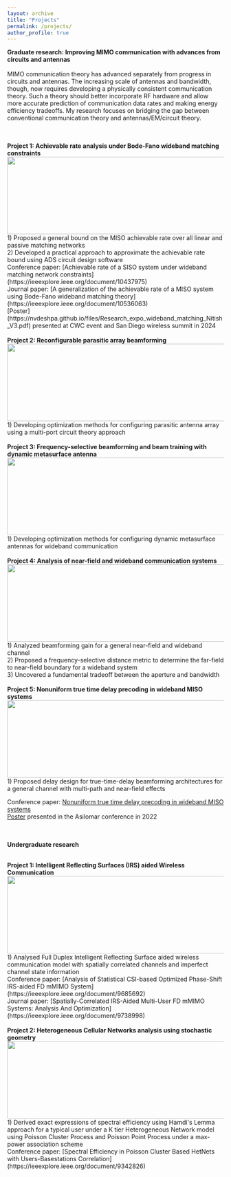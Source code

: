 ```yaml
---
layout: archive
title: "Projects"
permalink: /projects/
author_profile: true
---
```


<b> Graduate research: Improving MIMO communication with advances from circuits and antennas </b> 
<br>
<br> 
MIMO communication theory has advanced separately from progress in circuits and antennas. The increasing scale of antennas and bandwidth, though, now requires developing a physically consistent communication theory. Such a theory should better incorporate RF hardware and allow more accurate prediction of communication data rates and making energy efficiency tradeoffs. My research focuses on bridging the gap between conventional communication theory and antennas/EM/circuit theory.
<br>
<br>


<br>
<b> Project 1:  Achievable rate analysis under Bode-Fano wideband matching constraints</b> 
<br>
<img src="https://nvdeshpa.github.io/files/achievable_rate_optim_matching_con.png" width="750" height="180" style="float:top">
<br>
1) Proposed a general bound on the MISO achievable rate over all linear and passive matching networks
<br>
2) Developed a practical approach to approximate the achievable rate bound using ADS circuit design software
<br>
Conference paper: [Achievable rate of a SISO system under wideband matching network constraints](https://ieeexplore.ieee.org/document/10437975)
<br>
Journal paper: [A generalization of the achievable rate of a MISO system using Bode-Fano wideband matching theory](https://ieeexplore.ieee.org/document/10536063)
<br>
[Poster](https://nvdeshpa.github.io/files/Research_expo_wideband_matching_Nitish_V3.pdf) presented at CWC event and San Diego wireless summit in 2024
<br>



<br>
<b> Project 2: Reconfigurable parasitic array beamforming</b> 
<br>
<img src="https://nvdeshpa.github.io/files/parasitic_reconfigurable_beamforming.png" width="750" height="180" style="float:top">
<br>
1) Developing optimization methods for configuring parasitic antenna array
using a multi-port circuit theory approach
<br>



<br>
<b> Project 3: Frequency-selective beamforming and beam training with dynamic metasurface antenna</b> 
<br>
<img src="https://nvdeshpa.github.io/files/DMA_beamforming_and_beamtraining.png" width="750" height="180" style="float:top">
<br>
1) Developing optimization methods for configuring dynamic metasurface antennas for wideband communication
<br>



<br>
<b> Project 4: Analysis of near-field and wideband communication systems</b> 
<br>
<img src="https://nvdeshpa.github.io/files/NF_WB.png" width="750" height="180" style="float:top">
<br>
1) Analyzed beamforming gain for a general near-field and wideband channel
<br>
2) Proposed a frequency-selective distance metric to determine the far-field to near-field boundary for a wideband system
<br>
3) Uncovered a fundamental tradeoff between the aperture and bandwidth
<br>





<br>
<b> Project 5: Nonuniform true time delay precoding in wideband MISO systems</b> 
<br>
<img src="https://nvdeshpa.github.io/files/ttd_asilomar.png" width="750" height="180" style="float:top">
<br>
1) Proposed delay design  for true-time-delay beamforming architectures for a general channel with multi-path and near-field effects
<br>


Conference paper: [Nonuniform true time delay precoding in wideband MISO systems](https://ieeexplore.ieee.org/document/10051948)
<br>
[Poster](https://nvdeshpa.github.io/files/asilomar__poster_v1.pdf) presented in the Asilomar conference in 2022
<br>
<br>
<br>

<b> Undergraduate research </b> 

<br>
<b> Project 1:  Intelligent Reflecting Surfaces (IRS) aided Wireless Communication</b> 
<br>
<img src="https://nvdeshpa.github.io/files/irs.png" width="750" height="180" style="float:top">
<br>
1) Analysed Full Duplex Intelligent Reflecting Surface aided wireless communication model with spatially correlated channels and imperfect channel state information
<br>
Conference paper: [Analysis of Statistical CSI-based Optimized Phase-Shift IRS-aided FD mMIMO System](https://ieeexplore.ieee.org/document/9685692)
<br>
Journal paper: [Spatially-Correlated IRS-Aided Multi-User FD mMIMO Systems: Analysis And Optimization](https://ieeexplore.ieee.org/document/9738998)
<br>


<br>
<b> Project 2: Heterogeneous Cellular Networks analysis using stochastic geometry</b> 
<br>
<img src="https://nvdeshpa.github.io/files/hetnets_stochastic_geometry.png" width="750" height="180" style="float:top">
<br>
1) Derived exact expressions of spectral efficiency using Hamdi's Lemma approach for a typical user under a K tier Heterogeneous Network model using Poisson Cluster Process and Poisson Point Process under a max-power association scheme
<br>
Conference paper: [Spectral Efficiency in Poisson Cluster Based HetNets with Users-Basestations Correlation](https://ieeexplore.ieee.org/document/9342826)
<br>
